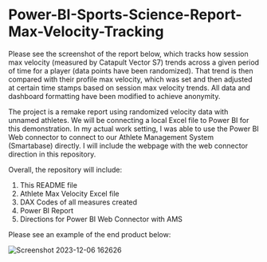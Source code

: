 # Power-BI-Sports-Science-Report-Max-Velocity-Tracking


Please see the screenshot of the report below, which tracks how session max velocity (measured by Catapult Vector S7) trends across a given period of time for a player (data points have been randomized). That trend is then compared with their profile max velocity, which was set and then adjusted at certain time stamps based on session max velocity trends. All data and dashboard formatting have been modified to achieve anonymity.

The project is a remake report using randomized velocity data with unnamed athletes. We will be connecting a local Excel file to Power BI for this demonstration. In my actual work setting, I was able to use the Power BI Web connector to connect to our Athlete Management System (Smartabase) directly. I will include the webpage with the web connector direction in this repository.

Overall, the repository will include:

1. This README file
2. Athlete Max Velocity Excel file
3. DAX Codes of all measures created
4. Power BI Report
5. Directions for Power BI Web Connector with AMS 
 

Please see an example of the end product below:


![Screenshot 2023-12-06 162626](https://github.com/heranwang/Power-BI-Sports-Science-Dashboard-Velocity-Analysis/assets/148338886/bd42cea4-ebd5-4c22-8831-faa1f1134477)
